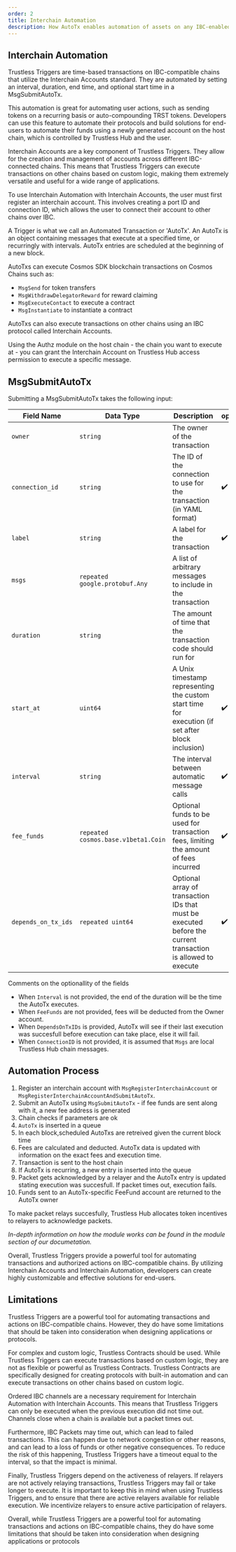 ```yaml
---
order: 2
title: Interchain Automation
description: How AutoTx enables automation of assets on any IBC-enabled chain
---
```


## Interchain Automation

Trustless Triggers are time-based transactions on IBC-compatible chains that utilize the Interchain Accounts standard. They are automated by setting an interval, duration, end time, and optional start time in a MsgSubmitAutoTx.

This automation is great for automating user actions, such as sending tokens on a recurring basis or auto-compounding TRST tokens. Developers can use this feature to automate their protocols and build solutions for end-users to automate their funds using a newly generated account on the host chain, which is controlled by Trustless Hub and the user.

Interchain Accounts are a key component of Trustless Triggers. They allow for the creation and management of accounts across different IBC-connected chains. This means that Trustless Triggers can execute transactions on other chains based on custom logic, making them extremely versatile and useful for a wide range of applications.

To use Interchain Automation with Interchain Accounts, the user must first register an interchain account. This involves creating a port ID and connection ID, which allows the user to connect their account to other chains over IBC.


A Trigger is what we call an Automated Transaction or 'AutoTx'. An AutoTx is an object containing messages that execute at a specified time, or recurringly with intervals.
AutoTx entries are scheduled at the beginning of a new block.

AutoTxs can execute Cosmos SDK blockchain transactions on Cosmos Chains such as:

- `MsgSend` for token transfers
- `MsgWithdrawDelegatorReward` for reward claiming
- `MsgExecuteContact` to execute a contract
- `MsgInstantiate` to instantiate a contract

AutoTxs can also execute transactions on other chains using an IBC protocol called Interchain Accounts. 

Using the Authz module on the host chain - the chain you want to execute at - you can grant the Interchain Account on Trustless Hub access permission to execute a specific message.

## MsgSubmitAutoTx

Submitting a MsgSubmitAutoTx takes the following input:

| Field Name        | Data Type                      | Description                                                                                       | optional |
| ----------------- | ------------------------------ | ------------------------------------------------------------------------------------------------- | -|
| `owner`           | `string`                       | The owner of the transaction                                                                      |  |
| `connection_id`   | `string`                       | The ID of the connection to use for the transaction (in YAML format)                               |✔️|
| `label`           | `string`                       | A label for the transaction                                                                       |✔️|
| `msgs`            | `repeated google.protobuf.Any` | A list of arbitrary messages to include in the transaction                                        ||
| `duration`        | `string`                       | The amount of time that the transaction code should run for                                       ||
| `start_at`        | `uint64`                       | A Unix timestamp representing the custom start time for execution (if set after block inclusion) |✔️|
| `interval`        | `string`                       | The interval between automatic message calls                                                     |✔️|
| `fee_funds`       | `repeated cosmos.base.v1beta1.Coin` | Optional funds to be used for transaction fees, limiting the amount of fees incurred | ✔️|
| `depends_on_tx_ids` | `repeated uint64`           | Optional array of transaction IDs that must be executed before the current transaction is allowed to execute | ✔️|

Comments on the optionallity of the fields

- When `Interval` is not provided, the end of the duration will be the time the AutoTx executes.
- When `FeeFunds` are not provided, fees will be deducted from the Owner account.
- When `DependsOnTxIDs` is provided, AutoTx will see if their last execution was succesfull before execution can take place, else it will fail.
- When `ConnectionID` is not provided, it is assumed that `Msgs` are local Trustless Hub chain messages.

## Automation Process

1. Register an interchain account with `MsgRegisterInterchainAccount` or `MsgRegisterInterchainAccountAndSubmitAutoTx`.
2. Submit an AutoTx using `MsgSubmitAutoTx` - if fee funds are sent along with it, a new fee address is generated
3. Chain checks if parameters are ok
4. `AutoTx` is inserted in a queue
5. In each block,scheduled AutoTxs are retreived given the current block time
6. Fees are calculated and deducted. AutoTx data is updated with information on the exact fees and execution time.
7. Transaction is sent to the host chain
8. If AutoTx is recurring, a new entry is inserted into the queue
9. Packet gets acknowledged by a relayer and the AutoTx entry is updated stating execution was succesfull. If packet times out, execution fails. 
10. Funds sent to an AutoTx-specific FeeFund account are returned to the AutoTx owner

To make packet relays succesfully, Trustless Hub allocates token incentives to relayers to acknowledge packets.

*In-depth information on how the module works can be found in the module section of our documetation.*



Overall, Trustless Triggers provide a powerful tool for automating transactions and authorized actions on IBC-compatible chains. By utilizing Interchain Accounts and Interchain Automation, developers can create highly customizable and effective solutions for end-users.


## Limitations

Trustless Triggers are a powerful tool for automating transactions and actions on IBC-compatible chains. However, they do have some limitations that should be taken into consideration when designing applications or protocols.

For complex and custom logic, Trustless Contracts should be used. While Trustless Triggers can execute transactions based on custom logic, they are not as flexible or powerful as Trustless Contracts. Trustless Contracts are specifically designed for creating protocols with built-in automation and can execute transactions on other chains based on custom logic.

Ordered IBC channels are a necessary requirement for Interchain Automation with Interchain Accounts. This means that Trustless Triggers can only be executed when the previous execution did not time out. Channels close when a chain is available but a packet times out. 

Furthermore, IBC Packets may time out, which can lead to failed transactions. This can happen due to network congestion or other reasons, and can lead to a loss of funds or other negative consequences. To reduce the risk of this happening, Trustless Triggers have a timeout equal to the interval, so that the impact is minimal.

Finally, Trustless Triggers depend on the activeness of relayers. If relayers are not actively relaying transactions, Trustless Triggers may fail or take longer to execute. It is important to keep this in mind when using Trustless Triggers, and to ensure that there are active relayers available for reliable execution. We incentivize relayers to ensure active participation of relayers.

Overall, while Trustless Triggers are a powerful tool for automating transactions and actions on IBC-compatible chains, they do have some limitations that should be taken into consideration when designing applications or protocols